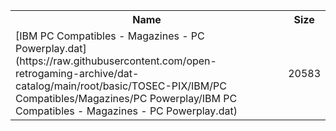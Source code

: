 <table>
<tr><th>Name</th><th>Size</th></tr>
<tr><td>
[IBM PC Compatibles - Magazines - PC Powerplay.dat](https://raw.githubusercontent.com/open-retrogaming-archive/dat-catalog/main/root/basic/TOSEC-PIX/IBM/PC Compatibles/Magazines/PC Powerplay/IBM PC Compatibles - Magazines - PC Powerplay.dat)
</td><td>20583</td></tr>
</table>
